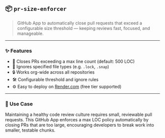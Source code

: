 ## 📦 `pr-size-enforcer`

> GitHub App to automatically close pull requests that exceed a configurable size threshold — keeping reviews fast, focused, and manageable.

---

### ✨ Features

* 🚫 Closes PRs exceeding a max line count (default: 500 LOC)
* 📄 Ignores specified file types (e.g. `.lock`, `.snap`)
* 🔒 Works org-wide across all repositories
* 🛠 Configurable threshold and ignore rules
* ⚙️ Easy to deploy on [Render.com](https://render.com) (free tier supported)

---

### 🔧 Use Case

Maintaining a healthy code review culture requires small, reviewable pull requests. This GitHub App enforces a max LOC policy automatically by closing PRs that are too large, encouraging developers to break work into smaller, testable chunks.

